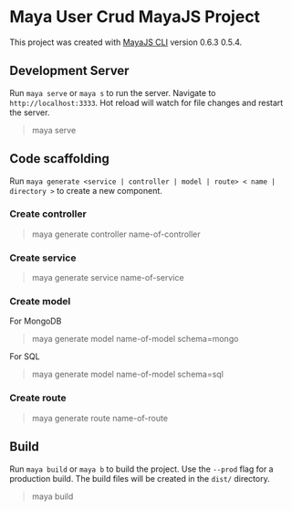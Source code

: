# Maya User Crud MayaJS Project

This project was created with [MayaJS CLI](https://github.com/mayajs/cli) version 0.6.3 0.5.4.

## Development Server

Run `maya serve` or `maya s` to run the server. Navigate to `http://localhost:3333`. Hot reload will watch for file changes and restart the server.

> maya serve

## Code scaffolding

Run `maya generate <service | controller | model | route> < name | directory >` to create a new component.

### Create controller

> maya generate controller name-of-controller

### Create service

> maya generate service name-of-service

### Create model

For MongoDB

> maya generate model name-of-model schema=mongo

For SQL

> maya generate model name-of-model schema=sql

### Create route

> maya generate route name-of-route

## Build

Run `maya build` or `maya b` to build the project. Use the `--prod` flag for a production build. The build files will be created in the `dist/` directory.

> maya build

